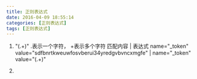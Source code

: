 ```yaml
---
title: 正则表达式
date: 2016-04-09 18:55:14
categories: [正则表达式]
tags: [正则表达式]
---
```


1. "(.+)"  .表示一个字符， +表示多个字符
匹配内容    |   表达式
name="_token" value="sdfbnrtkweuwfosvberui34yredgvbvncxmgfe"    |   name="_token" value="(.+)"

2.